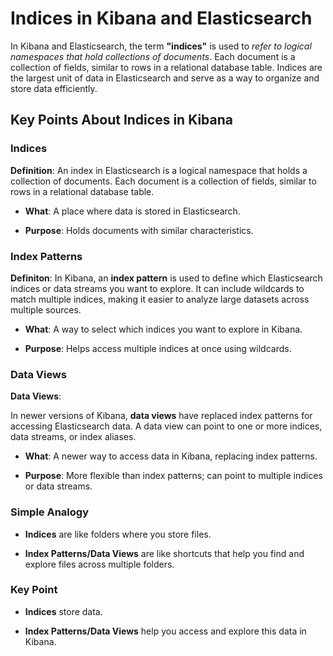 # Indices in Kibana and Elasticsearch

In Kibana and Elasticsearch, the term **"indices"** is used to *refer to logical namespaces that hold collections of documents*. Each document is a collection of fields, similar to rows in a relational database table. Indices are the largest unit of data in Elasticsearch and serve as a way to organize and store data efficiently.

## Key Points About Indices in Kibana

### Indices

 **Definition**:
 An index in Elasticsearch is a logical namespace that holds a collection of documents. Each document is a collection of fields, similar to rows in a relational database table.

- **What**: A place where data is stored in Elasticsearch.
    
- **Purpose**: Holds documents with similar characteristics.
    
### Index Patterns

 **Definiton**:
 In Kibana, an **index pattern** is used to define which Elasticsearch indices or data streams you want to explore. It can include wildcards to match multiple indices, making it easier to analyze large datasets across multiple sources.

- **What**: A way to select which indices you want to explore in Kibana.
    
- **Purpose**: Helps access multiple indices at once using wildcards.

### Data Views


**Data Views**: 

In newer versions of Kibana, **data views** have replaced index patterns for accessing Elasticsearch data. A data view can point to one or more indices, data streams, or index aliases.

- **What**: A newer way to access data in Kibana, replacing index patterns.
    
- **Purpose**: More flexible than index patterns; can point to multiple indices or data streams.

### Simple Analogy

- **Indices** are like folders where you store files.
    
- **Index Patterns/Data Views** are like shortcuts that help you find and explore files across multiple folders.

### Key Point

- **Indices** store data.
    
- **Index Patterns/Data Views** help you access and explore this data in Kibana.